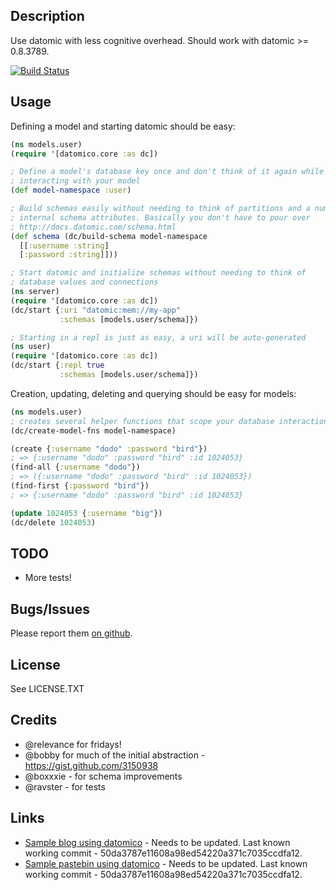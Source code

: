## Description

Use datomic with less cognitive overhead. Should work with datomic >= 0.8.3789.

[![Build Status](https://travis-ci.org/cldwalker/datomico.png?branch=master)](https://travis-ci.org/cldwalker/datomico)

## Usage

Defining a model and starting datomic should be easy:

```clojure
(ns models.user)
(require '[datomico.core :as dc])

; Define a model's database key once and don't think of it again while
; interacting with your model
(def model-namespace :user)

; Build schemas easily without needing to think of partitions and a number of
; internal schema attributes. Basically you don't have to pour over
; http://docs.datomic.com/schema.html
(def schema (dc/build-schema model-namespace
  [[:username :string]
  [:password :string]]))

; Start datomic and initialize schemas without needing to think of
; database values and connections
(ns server)
(require '[datomico.core :as dc])
(dc/start {:uri "datomic:mem://my-app"
           :schemas [models.user/schema]})

; Starting in a repl is just as easy, a uri will be auto-generated
(ns user)
(require '[datomico.core :as dc])
(dc/start {:repl true
           :schemas [models.user/schema]})
```

Creation, updating, deleting and querying should be easy for models:

```clojure
(ns models.user)
; creates several helper functions that scope your database interaction to the model.
(dc/create-model-fns model-namespace)

(create {:username "dodo" :password "bird"})
; => {:username "dodo" :password "bird" :id 1024053}
(find-all {:username "dodo"})
; => ({:username "dodo" :password "bird" :id 1024053})
(find-first {:password "bird"})
; => {:username "dodo" :password "bird" :id 1024053}

(update 1024053 {:username "big"})
(dc/delete 1024053)
```

## TODO
* More tests!

## Bugs/Issues

Please report them [on github](http://github.com/cldwalker/datomico/issues).

## License

See LICENSE.TXT

## Credits
* @relevance for fridays!
* @bobby for much of the initial abstraction - https://gist.github.com/3150938
* @boxxxie - for schema improvements
* @ravster - for tests

## Links
* [Sample blog using datomico](https://github.com/cldwalker/datomic-noir-blog) - Needs to be
  updated. Last known working commit - 50da3787e11608a98ed54220a371c7035ccdfa12.
* [Sample pastebin using datomico](https://github.com/cldwalker/datomic-refheap) - Needs to be
  updated. Last known working commit - 50da3787e11608a98ed54220a371c7035ccdfa12.

